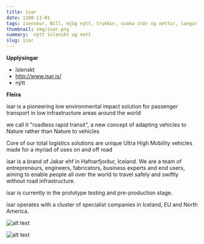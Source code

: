 ```yaml
---
title: ísar
date: 1100-11-01
tags: ísenskur, Bíll, mjög nýtt, trukkur, svaka stór og nettur, langur
thumbnail: img/ísar.png
summary:  nýtt íslenskt og nett 
slug: isar
---
```


__Upplýsingar__

+ íslenskt
+ http://www.isar.is/
+ nýtt


__Fleira__


ísar is a pioneering low environmental impact solution for passenger transport in low infrastructure areas around the world 

we call it "roadless rapid transit", a new concept of adapting vehicles to Nature rather than Nature to vehicles 

Core of our total logistics solutions are unique Ultra High Mobility vehicles made for a myriad of uses on and off road

ísar is a brand of Jakar ehf in Hafnarfjorður, Iceland. We are a team of entrepreneurs, engineers, fabricators, business experts and end users, aiming to enable people all over the world to travel safely and swiftly without road infrastructure.

ísar is currently in the prototype testing and pre-production stage.

ísar operates with a cluster of specialist companies in Iceland, EU and North America. 


![alt text](https://images.squarespace-cdn.com/content/v1/57a0926cd2b857f88308f6fa/1528847684490-B0DNUQ42XWJVM746TO9N/ke17ZwdGBToddI8pDm48kIE0KnfPNhuOqAtLaFg1q-17gQa3H78H3Y0txjaiv_0fDoOvxcdMmMKkDsyUqMSsMWxHk725yiiHCCLfrh8O1z5QPOohDIaIeljMHgDF5CVlOqpeNLcJ80NK65_fV7S1UWmoaQaPXvVRM0YBbnWE_tveTNT2uROxcyLxRN6HcnylBQKKNEkfrftyV_n8zXI39g/grj%C3%B3ti%C3%B0.JPG?format=1500w)



![alt text](https://cleantechnica.com/files/2019/03/isar3.jpg)